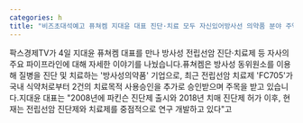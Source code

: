 ```yaml
---
categories: h
title: "비즈초대석예고 퓨쳐켐 지대윤 대표 진단·치료 모두 자신있어방사선 의약품 분야 주역될 것"
---
```

팍스경제TV가 4일 지대윤 퓨쳐켐 대표를 만나 방사성 전립선암 진단&middot;치료제 등 자사의 주요 파이프라인에 대해 자세한 이야기를 나눴습니다.퓨쳐켐은 방사성 동위원소를 이용해 질병을 진단 및 치료하는 &#39;방사성의약품&#39; 기업으로, 최근 전립선암 치료제 &#39;FC705&#39;가 국내 식약처로부터 2건의 치료목적 사용승인을 추가로 승인받으며 주목을 받고 있습니다.지대윤 대표는 "2008년에 파킨슨 진단제 출시와 2018년 치매 진단제 허가 이후, 현재는 전립선암 진단제와 치료제를 중점적으로 연구 개발하고 있다"고